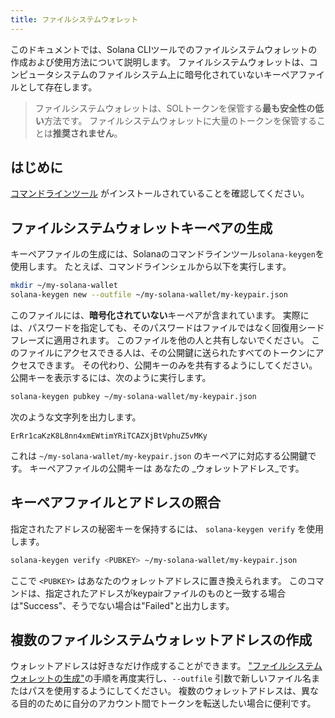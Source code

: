 ```yaml
---
title: ファイルシステムウォレット
---
```


このドキュメントでは、Solana CLIツールでのファイルシステムウォレットの作成および使用方法について説明します。 ファイルシステムウォレットは、コンピュータシステムのファイルシステム上に暗号化されていないキーペアファイルとして存在します。

> ファイルシステムウォレットは、SOLトークンを保管する**最も安全性の低い**方法です。 ファイルシステムウォレットに大量のトークンを保管することは**推奨されません**。

## はじめに

[コマンドラインツール](../cli/install-solana-cli-tools.md) がインストールされていることを確認してください。

## ファイルシステムウォレットキーペアの生成

キーペアファイルの生成には、Solanaのコマンドラインツール`solana-keygen`を使用します。 たとえば、コマンドラインシェルから以下を実行します。

```bash
mkdir ~/my-solana-wallet
solana-keygen new --outfile ~/my-solana-wallet/my-keypair.json
```

このファイルには、**暗号化されていない**キーペアが含まれています。 実際には、パスワードを指定しても、そのパスワードはファイルではなく回復用シードフレーズに適用されます。 このファイルを他の人と共有しないでください。 このファイルにアクセスできる人は、その公開鍵に送られたすべてのトークンにアクセスできます。 その代わり、公開キーのみを共有するようにしてください。 公開キーを表示するには、次のように実行します。

```bash
solana-keygen pubkey ~/my-solana-wallet/my-keypair.json
```

次のような文字列を出力します。

```text
ErRr1caKzK8L8nn4xmEWtimYRiTCAZXjBtVphuZ5vMKy
```

これは `~/my-solana-wallet/my-keypair.json` のキーペアに対応する公開鍵です。 キーペアファイルの公開キーは あなたの _ウォレットアドレス_です。

## キーペアファイルとアドレスの照合

指定されたアドレスの秘密キーを保持するには、 `solana-keygen verify` を使用します。

```bash
solana-keygen verify <PUBKEY> ~/my-solana-wallet/my-keypair.json
```

ここで `<PUBKEY>` はあなたのウォレットアドレスに置き換えられます。 このコマンドは、指定されたアドレスがkeypairファイルのものと一致する場合は"Success"、そうでない場合は"Failed"と出力します。

## 複数のファイルシステムウォレットアドレスの作成

ウォレットアドレスは好きなだけ作成することができます。 ["ファイルシステムウォレットの生成"](#generate-a-file-system-wallet-keypair)の手順を再度実行し、`--outfile` 引数で新しいファイル名またはパスを使用するようにしてください。 複数のウォレットアドレスは、異なる目的のために自分のアカウント間でトークンを転送したい場合に便利です。
